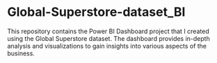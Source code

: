 # Global-Superstore-dataset_BI
This repository contains the Power BI Dashboard project that I created using the Global Superstore dataset. The dashboard provides in-depth analysis and visualizations to gain insights into various aspects of the business.
